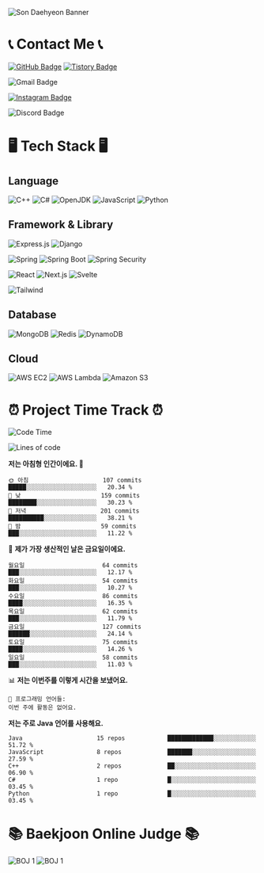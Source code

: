 ![Son Daehyeon Banner](https://capsule-render.vercel.app/api?type=waving&color=0:654ea3,100:eaafc8&height=250&animation=fadeIn&text=Son%20Daehyeon&fontSize=56&fontAlignY=35&fontColor=ffffff)

# 📞 Contact Me 📞

[![GitHub Badge](https://img.shields.io/badge/son--daehyeon-000000?style=for-the-badge&logo=github&logoColor=white)](https://github.com/son-daehyeon)
[![Tistory Badge](https://img.shields.io/badge/sondaehyeon-000000?style=for-the-badge&logo=tistory&logoColor=white)](https://sondaehyeon.tistory.com)

![Gmail Badge](https://img.shields.io/badge/sondaehyeon01@gmail.com-D14836?style=for-the-badge&logo=gmail&logoColor=white)

[![Instagram Badge](https://img.shields.io/badge/son.__.daehyeon-E4405F?style=for-the-badge&logo=instagram&logoColor=white)](https://www.instagram.com/son._.daehyeon/)

![Discord Badge](https://img.shields.io/badge/son__daehyoen-5865F2?style=for-the-badge&logo=discord&logoColor=white)

# 🖥️ Tech Stack 🖥️

## Language

![C++](https://img.shields.io/badge/C++-00599C?style=for-the-badge&logo=c%2B%2B&logoColor=white)
![C#](https://img.shields.io/badge/C%23-512BD4?style=for-the-badge&logo=csharp&logoColor=white)
![OpenJDK](https://img.shields.io/badge/OpenJDK-ED8B00?style=for-the-badge&logo=openjdk&logoColor=white)
![JavaScript](https://img.shields.io/badge/JavaScript-323330?style=for-the-badge&logo=javascript&logoColor=F7DF1E)
![Python](https://img.shields.io/badge/Python-FFD43B?style=for-the-badge&logo=python&logoColor=blue)

## Framework & Library

![Express.js](https://img.shields.io/badge/Express.js-000000?style=for-the-badge&logo=express&logoColor=white)
![Django](https://img.shields.io/badge/Djange-092E20?style=for-the-badge&logo=django&logoColor=white)

![Spring](https://img.shields.io/badge/Spring-6DB33F?style=for-the-badge&logo=spring&logoColor=white)
![Spring Boot](https://img.shields.io/badge/Spring_Boot-F2F4F9?style=for-the-badge&logo=spring-boot)
![Spring Security](https://img.shields.io/badge/Spring_Security-F2F4F9?style=for-the-badge&logo=springsecurity)
 
![React](https://img.shields.io/badge/React-20232A?style=for-the-badge&logo=react&logoColor=61DAFB)
![Next.js](https://img.shields.io/badge/Next.js-000000?style=for-the-badge&logo=next.js&logoColor=white)
![Svelte](https://img.shields.io/badge/Svelte-FF3E00?style=for-the-badge&logo=svelte&logoColor=white)

![Tailwind](https://img.shields.io/badge/Tailwind-06B6D4?style=for-the-badge&logo=tailwindcss&logoColor=white)

## Database
![MongoDB](https://img.shields.io/badge/MongoDB-4EA94B?style=for-the-badge&logo=mongodb&logoColor=white)
![Redis](https://img.shields.io/badge/Redis-DC382D?style=for-the-badge&logo=redis&logoColor=white)
![DynamoDB](https://img.shields.io/badge/Amazon%20Dynamo%20DB-4053D6?style=for-the-badge&logo=amazon%20dynamodb&logoColor=white)

## Cloud
![AWS EC2](https://img.shields.io/badge/AWS%20EC2-FF9900?style=for-the-badge&logo=amazon%20ec2&logoColor=white)
![AWS Lambda](https://img.shields.io/badge/AWS%20Lambda-FF9900?style=for-the-badge&logo=aws%20lambda&logoColor=white)
![Amazon S3](https://img.shields.io/badge/Amazon%20S3-569A31?style=for-the-badge&logo=amazon%20s3&logoColor=white)

# ⏰ Project Time Track ⏰
<!--START_SECTION:waka-->
![Code Time](http://img.shields.io/badge/Code%20Time-206%20hrs%204%20mins-blue)

![Lines of code](https://img.shields.io/badge/%EC%A0%80%EB%8A%94%20%EC%97%AC%ED%83%9C%EA%B9%8C%EC%A7%80%20-337.0%20thousand%20%EC%A4%84%EC%9D%98%20%EC%BD%94%EB%93%9C%EB%A5%BC%20%EC%9E%91%EC%84%B1%ED%96%88%EC%96%B4%EC%9A%94.-blue)

**저는 아침형 인간이에요. 🐤** 

```text
🌞 아침                     107 commits         █████░░░░░░░░░░░░░░░░░░░░   20.34 % 
🌆 낮　                     159 commits         ████████░░░░░░░░░░░░░░░░░   30.23 % 
🌃 저녁                     201 commits         ██████████░░░░░░░░░░░░░░░   38.21 % 
🌙 밤　                     59 commits          ███░░░░░░░░░░░░░░░░░░░░░░   11.22 % 
```
📅 **제가 가장 생산적인 날은 금요일이에요.** 

```text
월요일                      64 commits          ███░░░░░░░░░░░░░░░░░░░░░░   12.17 % 
화요일                      54 commits          ███░░░░░░░░░░░░░░░░░░░░░░   10.27 % 
수요일                      86 commits          ████░░░░░░░░░░░░░░░░░░░░░   16.35 % 
목요일                      62 commits          ███░░░░░░░░░░░░░░░░░░░░░░   11.79 % 
금요일                      127 commits         ██████░░░░░░░░░░░░░░░░░░░   24.14 % 
토요일                      75 commits          ████░░░░░░░░░░░░░░░░░░░░░   14.26 % 
일요일                      58 commits          ███░░░░░░░░░░░░░░░░░░░░░░   11.03 % 
```


📊 **저는 이번주를 이렇게 시간을 보냈어요.** 

```text
💬 프로그래밍 언어들: 
이번 주에 활동은 없어요.
```

**저는 주로 Java 언어를 사용해요.** 

```text
Java                     15 repos            █████████████░░░░░░░░░░░░   51.72 % 
JavaScript               8 repos             ███████░░░░░░░░░░░░░░░░░░   27.59 % 
C++                      2 repos             ██░░░░░░░░░░░░░░░░░░░░░░░   06.90 % 
C#                       1 repo              █░░░░░░░░░░░░░░░░░░░░░░░░   03.45 % 
Python                   1 repo              █░░░░░░░░░░░░░░░░░░░░░░░░   03.45 % 
```




<!--END_SECTION:waka-->

# 📚 Baekjoon Online Judge 📚
![BOJ 1](https://mazandi.herokuapp.com/api?handle=sondaehyeon01)
![BOJ 1](https://mazandi.herokuapp.com/api?handle=kmu_daehyeon)
